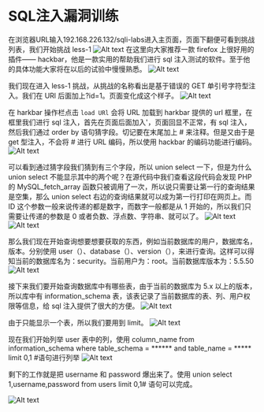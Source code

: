 # SQL注入漏洞训练

在浏览器URL输入192.168.226.132/sqli-labs进入主页面，页面下翻便可看到挑战列表，我们开始挑战 less-1
![Alt text](/img/SQL-1.png)
在这里向大家推荐一款 firefox 上很好用的插件—— hackbar，他是一款实用的帮助我们进行	sql	注入测试的软件。至于他的具体功能大家将在以后的试验中慢慢熟悉。
![Alt text](/img/SQL-2.gif)

我们现在进入	less-1	挑战，从挑战的名称看出是基于错误的	GET	单引号字符型注入。我们在	URl	后面加上?id=1。页面变化成这个样子。
![Alt text](/img/SQL-3.png)

在	harkbar	操作栏点击	`load URl`	会将	URL	加载到	harkbar	提供的	url	框里，在框里我们进行	sql	注入，首先在页面后面加入'，页面回显不正常，有	sql	注入，然后我们通过	order by  语句猜字段。切记要在末尾加上 # 来注释。但是又由于是	get	型注入，不会将 # 进行	URL	编码，所以使用	hackbar	的编码功能进行编码。
![Alt text](/img/SQL-4.gif)

可以看到通过猜字段我们猜到有三个字段，所以	union select	一下，但是为什么	union select	不能显示其中的两个呢？在源代码中我们查看这段代码会发现	PHP	的	MySQL_fetch_array	函数只被调用了一次，所以说只需要让第一行的查询结果是空集，那么	union select	右边的查询结果就可以成为第一行打印在网页上。而	ID	这个参数一般来说传递的都是数字，而数字一般都是从	1	开始的，所以我们只需要让传递的参数是	0	或者负数、浮点数、字符串、就可以了。
![Alt text](/img/SQL-5.png)
![Alt text](/img/SQL-6.gif)

那么我们现在开始查询想要想要获取的东西，例如当前数据库的用户，数据库名，版本。分别使用	user（）、database（）、version（），来进行查询。这样可以得知当前的数据库名为：security。当前用户为：root。当前数据库版本为：5.5.50
![Alt text](/img/SQL-7.gif)

接下来我们要开始查询数据库中有哪些表，由于当前的数据库为	5.x	以上的版本，所以库中有	information_schema	表，该表记录了当前数据库的表、列、用户权限等信息，给	sql	注入提供了很大的方便。
![Alt text](/img/SQL-8.gif)

由于只能显示一个表，所以我们要用到	limit。
![Alt text](/img/SQL-9.gif)

现在我们开始列举	user	表中的列，使用 column_name from information_schema where table_schema = ****** and table_name = ***** limit 0,1 #语句进行列举
![Alt text](/img/SQL-10.gif)

剩下的工作就是把	username	和	password	爆出来了。使用	union select 1,username,password from users limit 0,1# 语句可以完成。

![Alt text](/img/SQL-11.gif)

